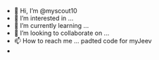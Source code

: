 - 👋 Hi, I’m @myscout10
- 👀 I’m interested in ...
- 🌱 I’m currently learning ...
- 💞️ I’m looking to collaborate on ...
- 📫 How to reach me ...
  padted code for myJeev
- 

<!---
myscout10/myscout10 is a ✨ special ✨ repository because its `README.md` (this file) appears on your GitHub profile.
You can click the Preview link to take a look at your changes.

